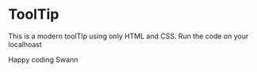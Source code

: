 # ToolTip

This is a modern toolTIp using only HTML and CSS.
Run the code on your localhoast

Happy coding
Swann
